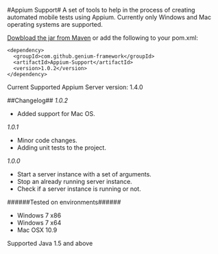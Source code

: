 #Appium Support#
A set of tools to help in the process of creating automated mobile tests using Appium. Currently only Windows and Mac operating systems are supported.

[Dowbload the jar from Maven](https://search.maven.org/#search%7Cga%7C1%7Cg%3A%22com.github.genium-framework%22%20AND%20a%3A%22Appium-Support%22) or add the following to your pom.xml:

```
<dependency>
  <groupId>com.github.genium-framework</groupId>
  <artifactId>Appium-Support</artifactId>
  <version>1.0.2</version>
</dependency>
```

Current Supported Appium Server version: 1.4.0

##Changelog##
*1.0.2*
- Added support for Mac OS.

*1.0.1*
- Minor code changes.
- Adding unit tests to the project.

*1.0.0*
- Start a server instance with a set of arguments.
- Stop an already running server instance.
- Check if a server instance is running or not.

######Tested on environments######
- Windows 7 x86
- Windows 7 x64
- Mac OSX 10.9

Supported Java 1.5 and above
